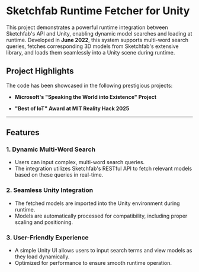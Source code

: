 # Sketchfab Runtime Fetcher for Unity

This project demonstrates a powerful runtime integration between Sketchfab's API and Unity, enabling dynamic model searches and loading at runtime. Developed in **June 2022**, this system supports multi-word search queries, fetches corresponding 3D models from Sketchfab's extensive library, and loads them seamlessly into a Unity scene during runtime.

## Project Highlights

The code has been showcased in the following prestigious projects:

- **Microsoft's "Speaking the World into Existence" Project**  
  
- **"Best of IoT" Award at MIT Reality Hack 2025**  


---

## Features

### 1. Dynamic Multi-Word Search
- Users can input complex, multi-word search queries.
- The integration utilizes Sketchfab's RESTful API to fetch relevant models based on these queries in real-time.

### 2. Seamless Unity Integration
- The fetched models are imported into the Unity environment during runtime.
- Models are automatically processed for compatibility, including proper scaling and positioning.

### 3. User-Friendly Experience
- A simple Unity UI allows users to input search terms and view models as they load dynamically.
- Optimized for performance to ensure smooth runtime operation.


